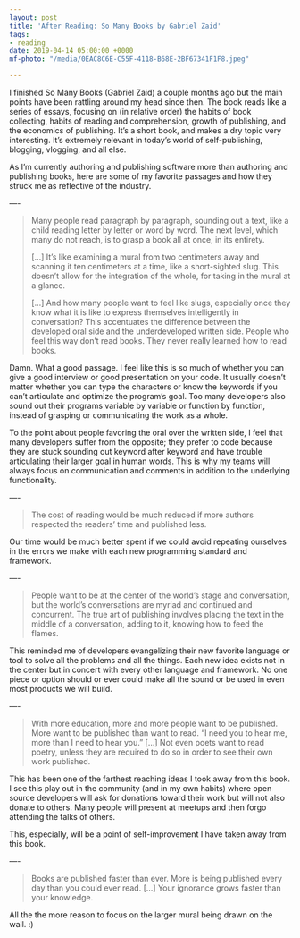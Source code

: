```yaml
---
layout: post
title: 'After Reading: So Many Books by Gabriel Zaid'
tags:
- reading
date: 2019-04-14 05:00:00 +0000
mf-photo: "/media/0EAC8C6E-C55F-4118-B68E-2BF67341F1F8.jpeg"

---
```

I finished So Many Books (Gabriel Zaid) a couple months ago but the main points have been rattling around my head since then. The book reads like a series of essays, focusing on (in relative order) the habits of book collecting, habits of reading and comprehension, growth of publishing, and the economics of publishing. It’s a short book, and makes a dry topic very interesting. It’s extremely relevant in today’s world of self-publishing, blogging, vlogging, and all else. 

As I’m currently authoring and publishing software more than authoring and publishing books, here are some of my favorite passages and how they struck me as reflective of the industry. 

—- 

> Many people read paragraph by paragraph, sounding out a text, like a child reading letter by letter or word by word. The next level, which many do not reach, is to grasp a book all at once, in its entirety. 
>
> \[...\] It’s like examining a mural from two centimeters away and scanning it ten centimeters at a time, like a short-sighted slug. This doesn’t allow for the integration of the whole, for taking in the mural at a glance. 
>
> \[...\] And how many people want to feel like slugs, especially once they know what it is like to express themselves intelligently in conversation? This accentuates the difference between the developed oral side and the underdeveloped written side. People who feel this way don’t read books. They never really learned how to read books. 

Damn. What a good passage. I feel like this is so much of whether you can give a good interview or good presentation on your code. It usually doesn’t matter whether you can type the characters or know the keywords if you can’t articulate and optimize the program’s goal. Too many developers also sound out their programs variable by variable or function by function, instead of grasping or communicating the work as a whole. 

To the point about people favoring the oral over the written side, I feel that many developers suffer from the opposite; they prefer to code because they are stuck sounding out keyword after keyword and have trouble articulating their larger goal in human words. This is why my teams will always focus on communication and comments in addition to the underlying functionality.

—- 

> The cost of reading would be much reduced if more authors respected the readers’ time and published less. 

Our time would be much better spent if we could avoid repeating ourselves in the errors we make with each new programming standard and framework. 

—- 

> People want to be at the center of the world’s stage and conversation, but the world’s conversations are myriad and continued and concurrent. The true art of publishing involves placing the text in the middle of a conversation, adding to it, knowing how to feed the flames. 

This reminded me of developers evangelizing their new favorite language or tool to solve all the problems and all the things. Each new idea exists not in the center but in concert with every other language and framework. No one piece or option should or ever could make all the sound or be used in even most products we will build.

—- 

> With more education, more and more people want to be published. More want to be published than want to read. “I need you to hear me, more than I need to hear you.” \[...\] Not even poets want to read poetry, unless they are required to do so in order to see their own work published. 

This has been one of the farthest reaching ideas I took away from this book. I see this play out in the community (and in my own habits) where open source developers will ask for donations toward their work but will not also donate to others. Many people will present at meetups and then forgo attending the talks of others.

This, especially, will be a point of self-improvement I have taken away from this book. 

—- 

> Books are published faster than ever. More is being published every day than you could ever read. \[...\] Your ignorance grows faster than your knowledge. 

All the the more reason to focus on the larger mural being drawn on the wall. :)